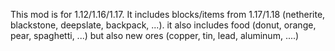This mod is for 1.12/1.16/1.17. It includes blocks/items from 1.17/1.18 (netherite, blackstone, deepslate, backpack, ...). 
it also includes food (donut, orange, pear, spaghetti, ...) but also new ores (copper, tin, lead, aluminum, ....)
